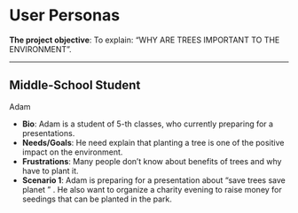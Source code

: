 # User Personas

<!-- some introduction -->

**The project objective**: To explain: “WHY ARE TREES IMPORTANT TO THE
ENVIRONMENT”.

---

## Middle-School Student

Adam

- **Bio**: Adam is a student of 5-th classes, who currently preparing for a
  presentations.
- **Needs/Goals**: He need explain that planting a tree is one of the positive
  impact on the environment.
- **Frustrations**: Many people don’t know about benefits of trees and why have
  to plant it.
- **Scenario 1**: Adam is preparing for a presentation about “save trees save
  planet ” . He also want to organize a charity evening to raise money for
  seedings that can be planted in the park.
